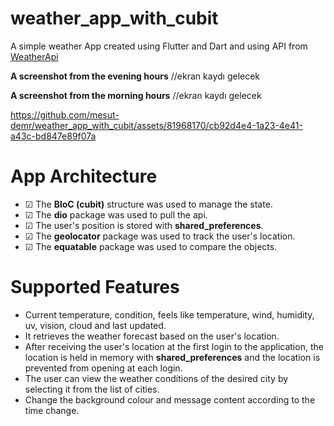 # weather_app_with_cubit

A simple weather App created using Flutter and Dart and using API from [WeatherApi](https://www.weatherapi.com/)

**A screenshot from the evening hours**
//ekran kaydı gelecek 

**A screenshot from the morning hours**
//ekran kaydı gelecek


https://github.com/mesut-demr/weather_app_with_cubit/assets/81968170/cb92d4e4-1a23-4e41-a43c-bd847e89f07a



# App Architecture

- &#9745; The **BloC (cubit)** structure was used to manage the state.
- &#9745; The **dio** package was used to pull the api.
- &#9745; The user's position is stored with **shared_preferences**.
- &#9745; The **geolocator** package was used to track the user's location.
- &#9745; The **equatable** package was used to compare the objects.


# Supported Features

- Current temperature, condition, feels like temperature, wind, humidity, uv, vision, cloud and last updated.
- It retrieves the weather forecast based on the user's location.
- After receiving the user's location at the first login to the application, the location is held in memory with **shared_preferences** and the location is prevented from opening at each login.   
- The user can view the weather conditions of the desired city by selecting it from the list of cities.
- Change the background colour and message content according to the time change.
